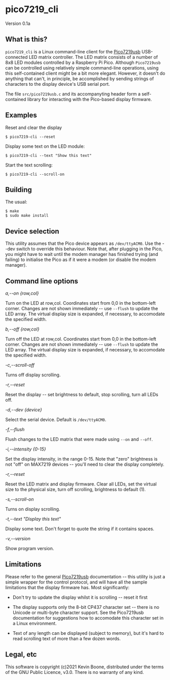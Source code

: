 # pico7219\_cli

Version 0.1a

## What is this?

`pico7219_cli` is a Linux command-line client for the 
[Pico7219usb](https://github.com/kevinboone/Pico7219usb) 
USB-connected LED matrix controller. The LED matrix consists of
a number of 8x8 LED modules controlled by a Raspberry Pi Pico.
Although `Pico7219usb` can be controlled
using relatively simple command-line operations, using this
self-contained client might be a bit more elegant. However, it doesn't
do anything that can't, in principle, be accomplished by sending
strings of characters to the display device's USB serial port.

The file `src/pico7219usb.c` and its accompanyting header form a
self-contained library for interacting with the Pico-based display firmware.

## Examples

Reset and clear the display

    $ pico7219-cli --reset

Display some text on the LED module:

    $ pico7219-cli --text "Show this text"

Start the text scrolling:

    $ pico7219-cli --scroll-on

## Building

The usual:

    $ make
    $ sudo make install

## Device selection

This utility assumes that the Pico device appears as `/dev/ttyACM0`.
Use the --dev switch to override this behaviour. Note that, after
plugging in the Pico, you might have to wait until the modem
manager has finished trying (and failing) to initialise the Pico as if it were
a modem (or disable the modem manager).

## Command line options

_a,--on {row,col}_

Turn on the LED at row,col. Coordinates start from 0,0 in the bottom-left
corner. Changes are not shown immediately -- use `--flush` to update
the LED array. The virtual display size is expanded, if necessary, to
accomodate the specified width.
 
_b,--off {row,col}_

Turn off the LED at row,col. Coordinates start from 0,0 in the bottom-left
corner. Changes are not shown immediately -- use `--flush` to update
the LED array. The virtual display size is expanded, if necessary, to
accomodate the specified width.

_-c,--scroll-off_

Turns off display scrolling.

_-r,--reset_

Reset the display -- set brightness to default, stop scrolling, turn
all LEDs off.

_-d,--dev {device}_

Select the serial device. Default is `/dev/ttyACM0`.

_-f,--flush_

Flush changes to the LED matrix that were made using `--on` and `--off`.

_-i,--intensity {0-15}_

Set the display intensity, in the range 0-15. Note that "zero" brightness
is not "off" on MAX7219 devices -- you'll need to clear the display
completely.

_-r,--reset_

Reset the LED matrix and display firmware. Clear all LEDs, set the
virtual size to the physical size, turn off scrolling, brightness to
default (1).

_-s,--scroll-on_

Turns on display scrolling.

_-t,--text "Display this text"_

Display some text. Don't forget to quote the string if it contains
spaces.

_-v,--version_

Show program version.

## Limitations

Please refer to the general 
[Pico7219usb](https://github.com/kevinboone/Pico7219usb) documentation --
this utility is just a simple wrapper for the control protocol, and
will have all the sample limitations that the display firmware has.
Most significantly:

- Don't try to update the display whilst it is scrolling -- reset it first

- The display supports only the 8-bit CP437 character set -- there
is no Unicode or multi-byte character support. See the Pico7219usb
documentation for suggestions how to accomodate this character
set in a Linux environment.

- Text of any length can be displayed (subject to memory), but it's
  hard to read scrolling text of more than a few dozen words.

## Legal, etc

This software is copyright (c)2021 Kevin Boone, distributed under the
terms of the GNU Public Licence, v3.0. There is no warranty of
any kind.



